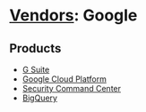 # [Vendors](README.md): Google

## Products

- [G Suite](../products/e73cd65a-7a4b-4ce9-9d73-e5d9c824c214.md)
- [Google Cloud Platform](../products/dcc85cfc-a698-4d09-87de-f2c723f3ad07.md)
- [Security Command Center](../products/78a80406-d37b-4a17-a25e-dbf53289b647.md)
- [BigQuery](../products/a67d97fe-6e68-4cfb-9500-cfc5492da565.md)
